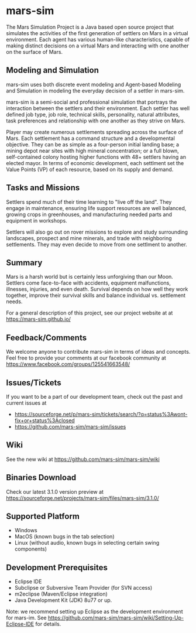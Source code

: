 # mars-sim

The Mars Simulation Project is a Java based open source project that simulates the activities of the first generation of settlers on Mars in a virtual environment. Each agent has various human-like characteristics, capable of making distinct decisions on a virtual Mars and interacting with one another on the surface of Mars.


## Modeling and Simulation

mars-sim uses both discrete event modeling and Agent-based Modeling and Simulation in modeling the everyday decision of a settler in mars-sim.

mars-sim is a semi-social and professional simulation that portrays the interaction between the settlers and their environment. Each settler has well defined job type, job role, technical skills, personality, natural attributes, task preferences and relationship with one another as they strive on Mars.

Player may create numerous settlements spreading across the surface of Mars. Each settlement has a command structure and a developmental objective. They can be as simple as a four-person initial landing base; a mining depot near sites with high mineral concentration; or a full blown, self-contained colony hosting higher functions with 48+ settlers having an elected mayor. In terms of economic development,  each settlment set the Value Points (VP) of each resource, based on its supply and demand.

## Tasks and Missions

Settlers spend much of their time learning to "live off the land". They engage in maintenance, ensuring life support resources are well balanced, growing crops in greenhouses, and manufacturing needed parts and equipment in workshops. 

Settlers will also go out on rover missions to explore and study surrounding landscapes, prospect and mine minerals, and trade with neighboring settlements. They may even decide to move from one settlment to another.


## Summary

Mars is a harsh world but is certainly less unforgiving than our Moon. Settlers come face-to-face with accidents, equipment malfunctions, illnesses, injuries, and even death. Survival depends on how well they work together, improve their survival skills and balance individual vs. settlement needs.

For a general description of this project, see our project website at at https://mars-sim.github.io/ 


## Feedback/Comments

We welcome anyone to contribute mars-sim in terms of ideas and concepts. Feel free to provide your comments at our facebook community at https://www.facebook.com/groups/125541663548/


## Issues/Tickets

If you want to be a part of our development team, check out the past and current issues at 
* https://sourceforge.net/p/mars-sim/tickets/search/?q=status%3Awont-fix+or+status%3Aclosed
* https://github.com/mars-sim/mars-sim/issues


## Wiki 

See the new wiki at https://github.com/mars-sim/mars-sim/wiki



## Binaries Download 

Check our latest 3.1.0 version preview at https://sourceforge.net/projects/mars-sim/files/mars-sim/3.1.0/ 


## Supported Platform

* Windows
* MacOS (known bugs in the tab selection)
* Linux (without audio, known bugs in selecting certain swing components)


## Development Prerequisites

* Eclipse IDE
* Subclipse or Subversive Team Provider (for SVN access)
* m2eclipse (Maven/Eclipse integration)
* Java Development Kit (JDK) 8u77 or up.

Note: we recommend setting up Eclipse as the development environment for mars-im. See https://github.com/mars-sim/mars-sim/wiki/Setting-Up-Eclipse-IDE for details.









